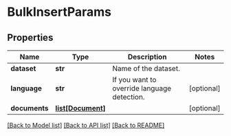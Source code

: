 # BulkInsertParams

## Properties
Name | Type | Description | Notes
------------ | ------------- | ------------- | -------------
**dataset** | **str** | Name of the dataset. | 
**language** | **str** | If you want to override language detection. | [optional] 
**documents** | [**list[Document]**](Document.md) |  | [optional] 

[[Back to Model list]](../README.md#documentation-for-models) [[Back to API list]](../README.md#documentation-for-api-endpoints) [[Back to README]](../README.md)


